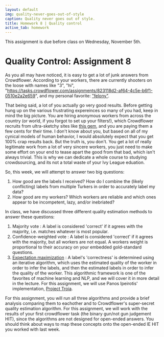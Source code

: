 ```yaml
---
layout: default
img: quality-never-goes-out-of-style
caption: Quality never goes out of style.
title: Homework 8 | Quality control
active_tab: homework
---
```



<div class="alert alert-info">
  This assignment is due before class on Wednesday, November 5th.
</div>


Quality Control<span class="text-muted">: Assignment 8</span> 
=============================================================
As you all may have noticed, it is easy to get a lot of junk answers from Crowdflower. According to your workers, there are currently shooters on the loose with names like "3", "hi", "https://tasks.crowdflower.com/assignments/823118d2-af64-4c5e-b6f1-0510e2a2e659", and my personal favorite: ["felony"](http://freakonomics.com/2013/04/08/how-much-does-your-name-matter-a-new-freakonomics-radio-podcast/).

That being said, a lot of you actually go very good results. Before getting hung up on the various frustrating expereinces so many of you had, keep in mind the big picture. You are hiring anonymous workers from across the country (or world, if you forgot to set up your filters!), which Crowdflower recruits from ultra-sketchy sites like [this gem](http://www.clixsense.com/), and you are paying them a few cents for their time. I don't know about you, but based on all of my cynical models of human behavior, I would absolutely expect that you get 100% crap results back. But the truth is, you don't. You get a lot of really legitimate work from a lot of very sincere workers, you just need to make some effort on your end to tease apart the good from that bad, which isn't always trivial. This is why we can dedicate a whole course to studying crowdsourcing, and its not a total waste of your Ivy League eduation. 

So, this week, we will attempt to answer two big questions:

1. How good are the labels I received? How do I combine the (likely conflicting) labels from multiple Turkers in order to accurately label my data?
2. How good are my workers? Which workers are reliable and which ones appear to be incompetent, lazy, and/or inebriated?

In class, we have discussed three different quality estimation methods to answer these questions:

1. Majority vote : A label is considered 'correct' if it agrees with the majority, i.e. matches whatever is most popular. 
2. Confidence-weighted vote : A label is considered 'correct' if it agrees with the majority, but all workers are not equal. A workers weight is proportional to their accuracy on your embedded gold-standard questions.
3. [Expectation maximization](http://en.wikipedia.org/wiki/Expectation%E2%80%93maximization_algorithm) : A label's 'correctness' is determined using an iterative algorithm, which uses the estimated quality of the worker in order to infer the labels, and then the estimated labels in order to infer the quality of the worker. This algorithmic framework is one of the favorites of machine learning and NLP, and we will cover it in more detail in the lecture. For this assignment, we will use Panos Ipeirotis' implementation, [Project Troia](http://project-troia.com/).

For this assignment, you will run all three algorithms and provide a brief analysis comparing them to eachother and to Crowdflower's super-secret quality estimation algorithm. For this assignment, we will work with the results of your first crowdflower task (the binary gun/not gun judgement HIT), since the algorithms are not designed for open-ended answers. You should think about ways to map these concepts onto the open-ended IE HIT you worked with last week.

<!--
##TO DO

1. As in previous assignments, we will provide you with code and ask you to fill in a few lines of the logic in order to run the algorithms. Download our code <a href="downloads/assignment_4.tar.gz">here</a>, and unzip the tarball. 
	$ tar -xvzf assignment_4.tar.gz
    You will see six files. The ones denoted 'template' are the ones that you will have to edit. As a brief overview of the files:
    <code>label&#95;map.py</code> : Should look familiar from last assignment - a mapping of the labels that you used in your HIT to standard labels.

    <code>majority&#95;vote&#95;template.py</code> : Majority vote quality estimation
    
    <code>embedded&#95;control&#95;template.py</code> : Embedded control quality estimation. You will not need to edit this file since you did this last week.
    <code>troia&#95;em&#95;template.py</code> : EM quality estimation using Troia server .
    
    <code>quality&#95;estimation.py</code> : Combines the estimates from the above three algorithms, and outputs aggregated CSV files for analyzing.

    <code>analysis&#95;template.py</code> : Runs some basic analysis to compare differences in the algorithms
	
Each of the three algorithm files (<code>majority&#95;vote&#95;template.py</code>, <code>embedded&#95;control.py</code> , and <code>troia&#95;em&#95;template.py</code>) implements two methods, <code>estimate&#95;data&#95;labels()</code> and <code>estimate&#95;worker&#95;qualitites()</code>, which do exactly what they sound like they should do (I debated naming them <code>method&#95;1()</code> and <code>method&#95;2()</code> but my proper programming training got the best of me), but differ slightly based on the algorithm. You will be responsible for completing this methods in <code>majority&#95;vote&#95;template.py</code> and completing a small piece in <code>troia&#95;em&#95;template.py</code>. 

2. Open <code>label&#95;map.py</code> and fill in your labels, the same way you did in the previous assignment.

3. Open <code>majority&#95;vote&#95;template.py</code>. You will need to provide a few lines of code to complete the logic in the two methods metioned above. The comments in the code should help you but, in the spirit of EM, I will reiterate:

    <code>estimate&#95;data&#95;labels()</code> : Here, you simply need to return a dictionary mapping each tweet to its most popular label.

    <code>estimate&#95;worker&#95;qualities()</code> : Here, you need to return a dictionary mapping each worker to their accuracy against the most popular label. I.e. in math, the quality of worker i, $q_i$, is 
	
    $$q_i = \frac{\sum_{t \in \text{tweets}[i]} \delta(l_{ti} == \text{majority}[t])}{|\text{tweets}[i]|}$$

    where tweets$[i]$ is the set of all the tweets labeled by worker $i$, $l_{ti}$ is worker $i$'s label for tweet $t$, majority$[t]$ is the most popular label for tweet $t$, and $\delta(x)$ evaluates to 1 if $x$ is true. 

	Okay, there that is. We've met our quota for overly-mathifying very simple concepts. CS classes must do this at minimum once per semester in order to reassure the engineering school that we are sufficiently rigorous.

4. Open <code>embedded_control.py</code>. Verify that this looks similar to what you did in the last assignment. The functions will be slightly different:

    <code>estimate&#95;data&#95;labels()</code> : In this case, we are accepting <i>all</i> labels from a HIT if the control tweet in that HIT was labeled correctly. This means that, unlike before, we may accept multiple labels for the same tweet. Therefore, we return a dictionary mapping each tweet to a set of accepted labels.

    <code>estimate&#95;worker&#95;qualities()</code> : Again we return a dictionary mapping each worker to their accuracy against the controls. I'm going to mathify again, because I just spent 30 minutes downloading <a href="http://www.mathjax.org/">MathJax</a> over a very slow Starbucks network, so I want to use it for more than one equation. 

	$$q_i = \frac{\sum_{h \in \text{hits}[i]} \delta(c_{hi} == \text{gold}[c_{h}])}{|\text{hits}[i]|}$$

	where hits$[i]$ is the set of all the hits in which worker $i$ participated, $c_{hi}$ is worker $i$'s label for the control tweet in hit $h$, gold$[c_h]$ is the gold standard label for the control tweet in hit $h$, and $\delta(x)$ evaluates to 1 if $x$ is true. 

	That equation was <i>totally</i> unnecessary, but look how pretty it looks with that $\sum$ and that $\delta$. So worth it.

5. Open <code>troia&#95;em&#95;template.py</code>. You will need to fill in a few lines to estimate the worker accuracies, marked in the file. I also suggest that you look through the code and make sense of what's going on. From an engineering standpoint, if you are not familiar with python's <a href="http://docs.python.org/2/library/urllib2.html">urllib2</a> or <a href="http://docs.python.org/2/library/json.html">json</a> modules, it is worth your time familiarizing yourself with them. From an theoretical standpoint, EM is a very important algorithmic framework. If you are interested in machine learning and want to get deeper into the mathematics of EM, check our <a href="../resources.html">resources</a> page for pointers to some good online introductions. Or you can just plunge straight into the mathy mathness of the <a href="../readings/downloads/ml/EM.pdf">original paper</a> on which Troia is based.

6. Once you've finished filling in the necessary functions from the above steps, you can run <code>quality&#95;estimation.py</code>, passing it the path to your HITs CSV:


     <code>$ python quality&#95;estimation.py hits.csv</code>

     This will run all three algorithms, and produce two CSV files, <code>data&#95;quality&#95;estimates.csv</code>, which contains the predicted data labels from each algorithm for each tweet, and  <code>worker&#95;quality&#95;estimates.csv</code>, which contains the predicted worker qualities from each algorithm for each worker. Sometimes, if your network is shotty, the EM code might give an error like <code>KeyError : 'result'</code>. This just means your Troia server didn't respond normally, and should work if you just try it again. (Computers, amiright? Think how much easier this class would be without them...)

7. Open <code>analysis&#95template.py</code>. This will read in the output from <code>quality&#95;estimation.py</code> and output some summarization analysis. You need to fill in a few lines (marked in the file) in order to compute the overall accuracy of the data, according to the label predictions made by each algorithm. The program will make use of <a href="http://matplotlib.org/">matplotlib</a>. Directions for installing it are <a href="http://matplotlib.org/users/installing.html">here</a>. You can also run it on eniac. (I tried and it works for me. Make sure you use <code>$ ssh -X you@eniac.seas.upenn.edu</code>. If you forget the <code>-X</code>, you will not be able to use the graphics environment necessary to produce the figures.)

8. Run 
    <code>$ python analysis&#95;template.py</code>

This will give you 1) a graph comparing the estimated overall data accuracy, according to each algorithm and 2) a graph of each worker's estimated quality according to each algorithm. Use these to answer the following questions:
	
  * What was your accuracy a) against the majority vote? b) against the controls? c) against the EM estimated labels? Why do the estimates differ? What are some of the weakness of each approach?
  * How does each algorithm rank your workers? Do they agree on which workers are most/least trustworthy? 
	
9. Finally, open <code>troia&#95;em.py</code> again, and uncomment the code block around line 40. This will seed the EM algorithm with your gold data. Reproduce the graphs (you might want to go into the code and change the names that they are saved as, so you don't overwrite your first graphs). Answer the following question:

  * How is EM different when you seed it with gold data? Does it agree more or less with the other algorithms?

10. Turn in your code, your two pairs of graphs and a few paragraphs. (!!)
-->

